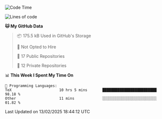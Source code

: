 <!--START_SECTION:waka-->
![Code Time](http://img.shields.io/badge/Code%20Time-1%2C056%20hrs%2051%20mins-blue)

![Lines of code](https://img.shields.io/badge/From%20Hello%20World%20I%27ve%20Written-220.6%20thousand%20lines%20of%20code-blue)

**🐱 My GitHub Data** 

> 📦 175.5 kB Used in GitHub's Storage 
 > 
> 🚫 Not Opted to Hire
 > 
> 📜 17 Public Repositories 
 > 
> 🔑 12 Private Repositories 
 > 
📊 **This Week I Spent My Time On** 

```text
💬 Programming Languages: 
TeX                      10 hrs 5 mins       █████████████████████████   98.18 % 
Other                    11 mins             ░░░░░░░░░░░░░░░░░░░░░░░░░   01.82 % 
```


 Last Updated on 13/02/2025 18:44:12 UTC
<!--END_SECTION:waka-->
